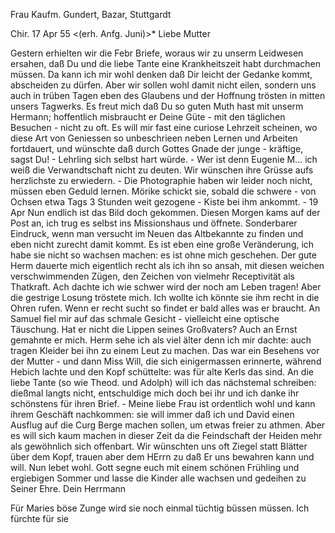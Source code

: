 Frau Kaufm. Gundert, Bazar, Stuttgardt

 Chir. 17 Apr 55
 <(erh. Anfg. Juni)>*
Liebe Mutter

Gestern erhielten wir die Febr Briefe, woraus wir zu unserm Leidwesen ersahen, daß Du und die liebe Tante eine Krankheitszeit habt durchmachen müssen. Da kann ich mir wohl denken daß Dir leicht der Gedanke kommt, abscheiden zu dürfen. Aber wir sollen wohl damit nicht eilen, sondern uns auch in trüben Tagen eben des Glaubens und der Hoffnung trösten in mitten unsers Tagwerks. Es freut mich daß Du so guten Muth hast mit unserm Hermann; hoffentlich misbraucht er Deine Güte - mit den täglichen Besuchen - nicht zu oft. Es will mir fast eine curiose Lehrzeit scheinen, wo diese Art von Geniessen so unbeschrieen neben Lernen und Arbeiten fortdauert, und wünschte daß durch Gottes Gnade der junge - kräftige, sagst Du! - Lehrling sich selbst hart würde. - Wer ist denn Eugenie M... ich weiß die Verwandtschaft nicht zu deuten. Wir wünschen ihre Grüsse aufs herzlichste zu erwiedern. - Die Photographie haben wir leider noch nicht, müssen eben Geduld lernen. Mörike schickt sie, sobald die schwere - von Ochsen etwa Tags 3 Stunden weit gezogene - Kiste bei ihm ankommt. - 19 Apr Nun endlich ist das Bild doch gekommen. Diesen Morgen kams auf der Post an, ich trug es selbst ins Missionshaus und öffnete. Sonderbarer Eindruck, wenn man versucht im Neuen das Altbekannte zu finden und eben nicht zurecht damit kommt. Es ist eben eine große Veränderung, ich habe sie nicht so wachsen machen: es ist ohne mich geschehen. Der gute Herm dauerte mich eigentlich recht als ich ihn so ansah, mit diesen weichen verschwimmenden Zügen, den Zeichen von vielmehr Receptivität als Thatkraft. Ach dachte ich wie schwer wird der noch am Leben tragen! Aber die gestrige Losung tröstete mich. Ich wollte ich könnte sie ihm recht in die Ohren rufen. Wenn er recht sucht so findet er bald alles was er braucht. An Samuel fiel mir auf das schmale Gesicht - vielleicht eine optische Täuschung. Hat er nicht die Lippen seines Großvaters? Auch an Ernst gemahnte er mich. Herm sehe ich als viel älter denn ich mir dachte: auch tragen Kleider bei ihn zu einem Leut zu machen. Das war ein Besehens vor der Mutter - und dann Miss Will, die sich einigermassen erinnerte, während Hebich lachte und den Kopf schüttelte: was für alte Kerls das sind. An die liebe Tante (so wie Theod. und Adolph) will ich das nächstemal schreiben: dießmal langts nicht, entschuldige mich doch bei ihr und ich danke ihr schönstens für ihren Brief. - Meine liebe Frau ist ordentlich wohl und kann ihrem Geschäft nachkommen: sie will immer daß ich und David einen Ausflug auf die Curg Berge machen sollen, um etwas freier zu athmen. Aber es will sich kaum machen in dieser Zeit da die Feindschaft der Heiden mehr als gewöhnlich sich offenbart. Wir wünschten uns oft Ziegel statt Blätter über dem Kopf, trauen aber dem HErrn zu daß Er uns bewahren kann und will. Nun lebet wohl. Gott segne euch mit einem schönen Frühling und ergiebigen Sommer und lasse die Kinder alle wachsen und gedeihen zu Seiner Ehre.  Dein Herrmann

Für Maries böse Zunge wird sie noch einmal tüchtig büssen müssen. Ich fürchte für sie

